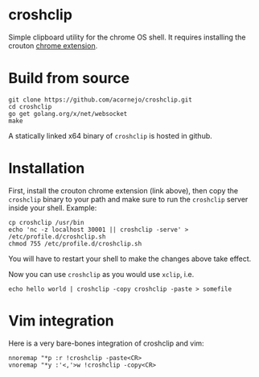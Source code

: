 # croshclip

Simple clipboard utility for the chrome OS shell. It requires installing
the crouton [chrome extension](https://chrome.google.com/webstore/detail/crouton-integration/gcpneefbbnfalgjniomfjknbcgkbijom).

# Build from source

```
git clone https://github.com/acornejo/croshclip.git
cd croshclip
go get golang.org/x/net/websocket
make
```

A statically linked x64 binary of `croshclip` is hosted in github.

# Installation

First, install the crouton chrome extension (link above), then copy the
`croshclip` binary to your path and make sure to run the `croshclip`
server inside your shell. Example:

```
cp croshclip /usr/bin
echo 'nc -z localhost 30001 || croshclip -serve' > /etc/profile.d/croshclip.sh
chmod 755 /etc/profile.d/croshclip.sh
```

You will have to restart your shell to make the changes above take
effect.

Now you can use `croshclip` as you would use `xclip`, i.e.

`
echo hello world | croshclip -copy
croshclip -paste > somefile
`

# Vim integration

Here is a very bare-bones integration of croshclip and vim:


```
nnoremap "*p :r !croshclip -paste<CR>
vnoremap "*y :'<,'>w !croshclip -copy<CR>
```
